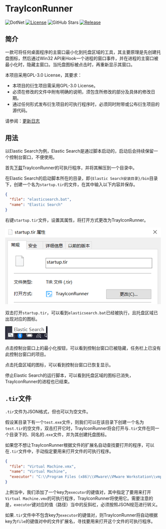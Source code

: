 # TrayIconRunner

![DotNet](https://img.shields.io/badge/.Net%20Framework-4.7.2-brightgreen?logo=dotnet)
[![License](https://img.shields.io/github/license/kosaka-bun/tray-icon-runner?label=License&color=blue&logo=GitHub)](./LICENSE)
![GitHub Stars](https://img.shields.io/github/stars/kosaka-bun/tray-icon-runner?label=Stars&logo=GitHub&style=flat)
[![Release](https://img.shields.io/github/release/kosaka-bun/tray-icon-runner?label=Release&logo=GitHub)](../../releases)

## 简介
一款可将任何桌面程序的主窗口最小化到托盘区域的工具，其主要原理是先创建托盘图标，然后通过Win32 API来Hook一个进程的窗口事件，并在进程的主窗口被最小化时，隐藏主窗口。当托盘图标被点击时，再重新显示其窗口。

本项目采用GPL-3.0 License，其要求：

- 本项目的衍生项目需采用GPL-3.0 License。
- 必须在修改的文件中附有明确的说明，须包含所修改的部分及具体的修改日期。
- 通过任何形式发布衍生项目的可执行程序时，必须同时附带或公布衍生项目的源代码。

请参阅：[更新日志](./docs/changelog.md)

## 用法
以Elastic Search为例，Elastic Search是通过脚本启动的，启动后会持续保留一个控制台窗口，不便使用。

首先[下载](../../releases/latest)TrayIconRunner的可执行程序，并将其解压到一个目录中。

在Elastic Search的启动脚本所在的目录，即`{Elastic Search安装目录}/bin`目录下，创建一个名为`startup.tir`的文件，在其中输入以下内容并保存。

```json
{
  "file": "elasticsearch.bat",
  "name": "Elastic Search"
}
```

右键`startup.tir`文件，设置其属性，将打开方式更改为TrayIconRunner。

![](./docs/img/1.png)

双击打开`startup.tir`，可以看到`elasticsearch.bat`已经被执行，且托盘区域已出现对应的图标。

![](./docs/img/2.png)

点击控制台窗口上的最小化按钮，可以看到控制台窗口已被隐藏，任务栏上已没有此控制台窗口的项目。

点击托盘区域的图标，可以看到控制台窗口已恢复显示。

停止Elastic Search的运行脚本，可以看到托盘区域的图标已消失，TrayIconRunner的进程也已结束。

## `.tir`文件
`.tir`文件为JSON格式，但也可以为空文件。

假设某目录下有一个`test.exe`文件，则我们可以在该目录下创建一个名为`test.tir`的空文件，双击打开它时，TrayIconRunner将会打开与`.tir`文件在同一个目录下的、同名的`.exe`文件，并为其创建托盘图标。

如果您不想让TrayIconRunner根据文件的扩展名自动查找要打开的程序，可以在`.tir`文件中，手动指定要用来打开文件的可执行程序。

```json
{
  "file": "Virtual Machine.vmx",
  "name": "Virtual Machine",
  "executor": "C:\\Program Files (x86)\\VMware\\VMware Workstation\\vmplayer.exe"
}
```

上例当中，我们添加了一个key为`executor`的键值对，其中指定了要用来打开`Virtual Machine.vmx`的可执行程序，TrayIconRunner将使用它。需要注意的是，`executor`键对应的值（路径）当中的反斜杠，必须按照JSON规范进行转义。

如果`.tir`文件中不包含key为`executor`的键值对，则TrayIconRunner将自动根据key为`file`的键值对中的文件扩展名，寻找要用来打开这个文件的可执行程序。
